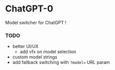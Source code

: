 # ChatGPT-0
Model switcher for ChatGPT !
### TODO
- better UI/UX
  - add vfx on model selection
- custom model strings
- add fallback switching with `?model=` URL param
